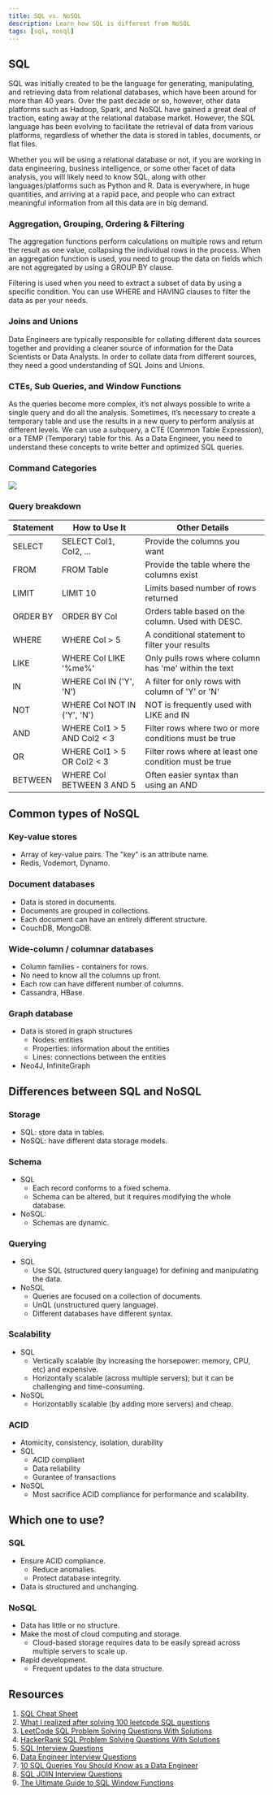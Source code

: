 ```yaml
---
title: SQL vs. NoSQL
description: Learn how SQL is different from NoSQL
tags: [sql, nosql]
---
```


## SQL

SQL was initially created to be the language for generating, manipulating, and retrieving data from relational databases, which have been around for more than 40 years. Over the past decade or so, however, other data platforms such as Hadoop, Spark, and NoSQL have gained a great deal of traction, eating away at the relational database market. However, the SQL language has been evolving to facilitate the retrieval of data from various platforms, regardless of whether the data is stored in tables, documents, or flat files.

Whether you will be using a relational database or not, if you are working in data engineering, business intelligence, or some other facet of data analysis, you will likely need to know SQL, along with other languages/platforms such as Python and R. Data is everywhere, in huge quantities, and arriving at a rapid pace, and people who can extract meaningful information from all this data are in big demand.


### Aggregation, Grouping, Ordering & Filtering

The aggregation functions perform calculations on multiple rows and return the result as one value, collapsing the individual rows in the process. When an aggregation function is used, you need to group the data on fields which are not aggregated by using a GROUP BY clause.

Filtering is used when you need to extract a subset of data by using a specific condition. You can use WHERE and HAVING clauses to filter the data as per your needs.

### Joins and Unions

Data Engineers are typically responsible for collating different data sources together and providing a cleaner source of information for the Data Scientists or Data Analysts. In order to collate data from different sources, they need a good understanding of SQL Joins and Unions.

### CTEs, Sub Queries, and Window Functions

As the queries become more complex, it’s not always possible to write a single query and do all the analysis. Sometimes, it’s necessary to create a temporary table and use the results in a new query to perform analysis at different levels. We can use a subquery, a CTE (Common Table Expression), or a TEMP (Temporary) table for this. As a Data Engineer, you need to understand these concepts to write better and optimized SQL queries.

### Command Categories

![](/img/sql/command_categories.png)

### Query breakdown

| Statement | How to Use It | Other Details |
| ------- | ------------- | ------------- |
| SELECT | SELECT Col1, Col2, ... | Provide the columns you want |
| FROM | FROM Table | Provide the table where the columns exist |
| LIMIT | LIMIT 10 | Limits based number of rows returned |
| ORDER BY | ORDER BY Col | Orders table based on the column. Used with DESC. |
| WHERE | WHERE Col > 5 | A conditional statement to filter your results |
| LIKE | WHERE Col LIKE '%me%' | Only pulls rows where column has 'me' within the text |
| IN | WHERE Col IN ('Y', 'N') | A filter for only rows with column of 'Y' or 'N' |
| NOT | WHERE Col NOT IN ('Y', 'N') | NOT is frequently used with LIKE and IN |
| AND | WHERE Col1 > 5 AND Col2 < 3 | Filter rows where two or more conditions must be true |
| OR | WHERE Col1 > 5 OR Col2 < 3 | Filter rows where at least one condition must be true |
| BETWEEN | WHERE Col BETWEEN 3 AND 5 | Often easier syntax than using an AND |

## Common types of NoSQL
### Key-value stores
- Array of key-value pairs. The "key" is an attribute name.
- Redis, Vodemort, Dynamo.

### Document databases
- Data is stored in documents.
- Documents are grouped in collections.
- Each document can have an entirely different structure.
- CouchDB, MongoDB.

### Wide-column / columnar databases
- Column families - containers for rows.
- No need to know all the columns up front.
- Each row can have different number of columns.
- Cassandra, HBase.

### Graph database
- Data is stored in graph structures
  - Nodes: entities
  - Properties: information about the entities
  - Lines: connections between the entities
- Neo4J, InfiniteGraph

## Differences between SQL and NoSQL
### Storage
- SQL: store data in tables.
- NoSQL: have different data storage models.

### Schema
- SQL
  - Each record conforms to a fixed schema.
  - Schema can be altered, but it requires modifying the whole database.
- NoSQL:
  - Schemas are dynamic.

### Querying
- SQL
  - Use SQL (structured query language) for defining and manipulating the data.
- NoSQL
  - Queries are focused on a collection of documents.
  - UnQL (unstructured query language).
  - Different databases have different syntax.

### Scalability
- SQL
  - Vertically scalable (by increasing the horsepower: memory, CPU, etc) and expensive.
  - Horizontally scalable (across multiple servers); but it can be challenging and time-consuming.
- NoSQL
  - Horizontablly scalable (by adding more servers) and cheap.

### ACID
- Atomicity, consistency, isolation, durability
- SQL
  - ACID compliant
  - Data reliability
  - Gurantee of transactions
- NoSQL
  - Most sacrifice ACID compliance for performance and scalability.

## Which one to use?
### SQL
- Ensure ACID compliance.
  - Reduce anomalies.
  - Protect database integrity.
- Data is structured and unchanging.

### NoSQL
- Data has little or no structure.
- Make the most of cloud computing and storage.
  - Cloud-based storage requires data to be easily spread across multiple servers to scale up.
- Rapid development.
  - Frequent updates to the data structure.

## Resources

1. [SQL Cheat Sheet](https://www.interviewbit.com/sql-cheat-sheet/)
2. [What I realized after solving 100 leetcode SQL questions](https://towardsdatascience.com/sql-questions-summary-df90bfe4c9c)
5. [LeetCode SQL Problem Solving Questions With Solutions](https://www.dsfaisal.com/articles/sql/leetcode-sql-problem-solving)
6. [HackerRank SQL Problem Solving Questions With Solutions](https://www.dsfaisal.com/articles/sql/hackerrank-sql-problem-solving#1-revising-the-select-query-i--easy--hackerrank)
7. [SQL Interview Questions](https://knowledgetree.notion.site/SQL-Interview-Questions-04a1196192a24eb2848e8454af1bd9c7)
8. [Data Engineer Interview Questions](https://www.stratascratch.com/blog/data-engineer-interview-questions/)
11. [10 SQL Queries You Should Know as a Data Engineer](https://knowledgetree.notion.site/10-SQL-Queries-You-Should-Know-as-a-Data-Engineer-4e157d42c4ce4ae08050e99f3b33b82b)
12. [SQL JOIN Interview Questions](https://www.stratascratch.com/blog/sql-join-interview-questions/)
13. [The Ultimate Guide to SQL Window Functions](https://www.stratascratch.com/blog/the-ultimate-guide-to-sql-window-functions/)